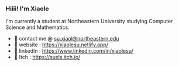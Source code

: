 ### Hiiii! I'm Xiaole 

I'm currently a student at Northeastern University studying Computer Science and Mathematics. 

- :love_letter: contact me @ su.xiaol@northeastern.edu
- :thought_balloon: website : https://xiaolesu.netlify.app/
- :dizzy: linkedIn : https://www.linkedin.com/in/xiaolesu/
- :space_invader: Itch : https://suxls.itch.io/


